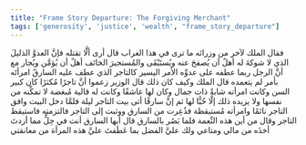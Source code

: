 ```yaml
---
title: "Frame Story Departure: The Forgiving Merchant"
tags: ['generosity', 'justice', 'wealth', "frame_story_departure"]
---
```


 فقال الملك لآخر من وزرائه ما ترى في هذا الغراب قال أرى ألَّا تقتله فإنَّ العدوَّ الذليلَ الذي لا شوكةَ له أهلٌ أن يُصفحَ عنه ويُستَبْقَى والمُستجيرَ الخائف أهلٌ أن يُؤمَّن ويُجار مع أنَّ الرجل ربما عطفه على عدوِّه الأمر اليسير كالتاجر الذي عطف عليه السارقُ امرأتَه بأمر لم يتعمده قال الملك وكيف كان ذلك قال الوزير زعموا أنَّ تاجرًا مُكثرًا كان كبير السن وكانت امرأته شابةً ذات جمال وكان لها عاشقًا وكانت له قالية مُبغضة لا تمكِّنه من نفسها ولا يزيده ذلك إلَّا حُبًّا لها ثم إنَّ سارقًا أتى بيت التاجر ليلة فلمَّا دخل البيت وافق التاجر نائمًا وامرأته مُستيقظة فذُعِرت من السارق ووثبت إلى التاجر فالتزمته فاستيقظ التاجر وقال من أين هذه النِّعمة فلما بَصُر بالسارق قال أيها السارق أنت في حِلٍّ مما أردتَ أخذَه من مالي ومتاعي ولك عليَّ الفضل بما عَطَفتَ عليَّ هذه المرأة من معانقتي
